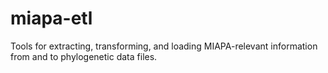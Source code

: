 miapa-etl
=========

Tools for extracting, transforming, and loading MIAPA-relevant information from and to phylogenetic data files.